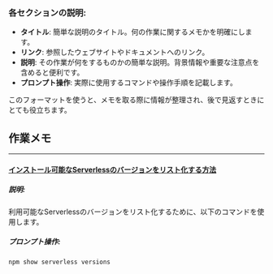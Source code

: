 
### 各セクションの説明:
- **タイトル**: 簡単な説明のタイトル。何の作業に関するメモかを明確にします。
- **リンク**: 参照したウェブサイトやドキュメントへのリンク。
- **説明**: その作業が何をするものかの簡単な説明。背景情報や重要な注意点を含めると便利です。
- **プロンプト操作**: 実際に使用するコマンドや操作手順を記載します。

このフォーマットを使うと、メモを取る際に情報が整理され、後で見返すときにとても役立ちます。

## 作業メモ

---

#### [インストール可能なServerlessのバージョンをリスト化する方法](https://www.npmjs.com/package/serverless)
##### 説明:
利用可能なServerlessのバージョンをリスト化するために、以下のコマンドを使用します。
##### プロンプト操作:
```bash
npm show serverless versions
